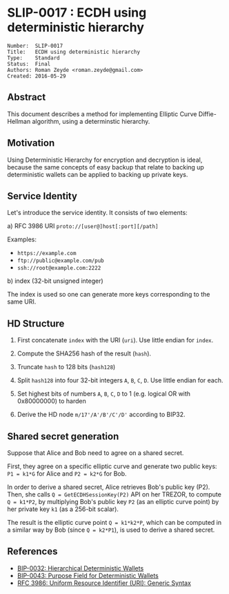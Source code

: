 # SLIP-0017 : ECDH using deterministic hierarchy

```
Number:  SLIP-0017
Title:   ECDH using deterministic hierarchy
Type:    Standard
Status:  Final
Authors: Roman Zeyde <roman.zeyde@gmail.com>
Created: 2016-05-29
```

## Abstract

This document describes a method for implementing Elliptic Curve
Diffie-Hellman algorithm, using a determinstic hierarchy.

## Motivation

Using Deterministic Hierarchy for encryption and decryption is ideal,
because the same concepts of easy backup that relate to backing up
deterministic wallets can be applied to backing up private keys.

## Service Identity

Let's introduce the service identity. It consists of two elements:

a) RFC 3986 URI `proto://[user@]host[:port][/path]`

Examples:

* `https://example.com`
* `ftp://public@example.com/pub`
* `ssh://root@example.com:2222`

b) index (32-bit unsigned integer)

The index is used so one can generate more keys corresponding to the same URI.

## HD Structure

1. First concatenate `index` with the URI (`uri`). Use little endian for `index`.

2. Compute the SHA256 hash of the result (`hash`).

3. Truncate `hash` to 128 bits (`hash128`)

4. Split `hash128` into four 32-bit integers `A`, `B`, `C`, `D`. Use little endian for each.

5. Set highest bits of numbers `A`, `B`, `C`, `D` to 1 (e.g. logical OR with 0x80000000) to harden

6. Derive the HD node `m/17'/A'/B'/C'/D'` according to BIP32.

## Shared secret generation

Suppose that Alice and Bob need to agree on a shared secret.

First, they agree on a specific elliptic curve and generate
two public keys: `P1 = k1*G` for Alice and `P2 = k2*G` for Bob.

In order to derive a shared secret, Alice retrieves Bob's public key (P2).
Then, she calls `Q = GetECDHSessionKey(P2)` API on her TREZOR, to compute
`Q = k1*P2`, by multiplying Bob's public key `P2` (as an elliptic curve point)
by her private key `k1` (as a 256-bit scalar).

The result is the elliptic curve point `Q = k1*k2*P`, which can be computed in a
similar way by Bob (since `Q = k2*P1`), is used to derive a shared secret.

## References

* [BIP-0032: Hierarchical Deterministic Wallets](https://github.com/bitcoin/bips/blob/master/bip-0032.mediawiki)
* [BIP-0043: Purpose Field for Deterministic Wallets](https://github.com/bitcoin/bips/blob/master/bip-0043.mediawiki)
* [RFC 3986: Uniform Resource Identifier (URI): Generic Syntax](https://tools.ietf.org/html/rfc3986)
